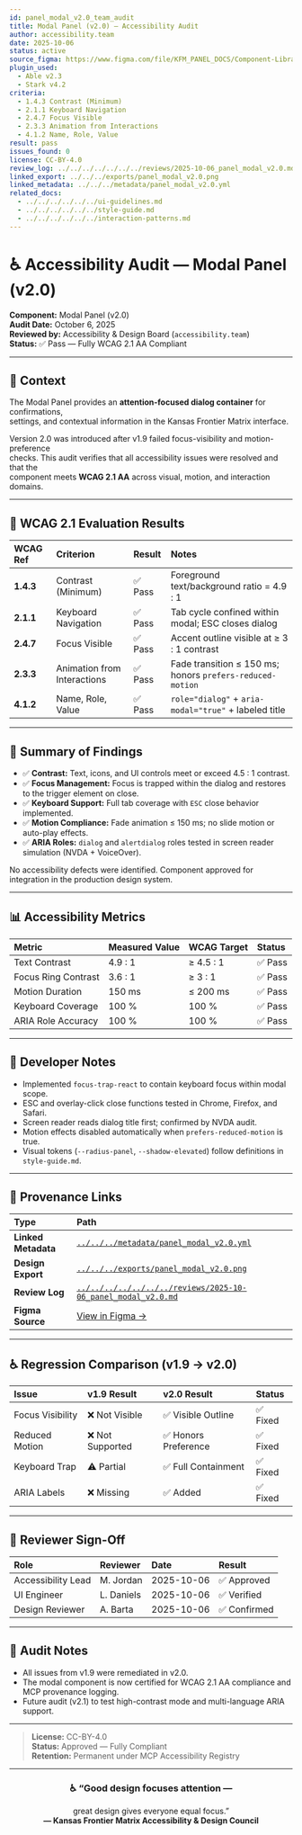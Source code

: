 ```yaml
---
id: panel_modal_v2.0_team_audit
title: Modal Panel (v2.0) — Accessibility Audit
author: accessibility.team
date: 2025-10-06
status: active
source_figma: https://www.figma.com/file/KFM_PANEL_DOCS/Component-Library?node-id=270%3A550
plugin_used:
  - Able v2.3
  - Stark v4.2
criteria:
  - 1.4.3 Contrast (Minimum)
  - 2.1.1 Keyboard Navigation
  - 2.4.7 Focus Visible
  - 2.3.3 Animation from Interactions
  - 4.1.2 Name, Role, Value
result: pass
issues_found: 0
license: CC-BY-4.0
review_log: ../../../../../../../reviews/2025-10-06_panel_modal_v2.0.md
linked_export: ../../../exports/panel_modal_v2.0.png
linked_metadata: ../../../metadata/panel_modal_v2.0.yml
related_docs:
  - ../../../../../../ui-guidelines.md
  - ../../../../../../style-guide.md
  - ../../../../../../interaction-patterns.md
---
```


# ♿ Accessibility Audit — Modal Panel (v2.0)

**Component:** Modal Panel (v2.0)  
**Audit Date:** October 6, 2025  
**Reviewed by:** Accessibility & Design Board (`accessibility.team`)  
**Status:** ✅ Pass — Fully WCAG 2.1 AA Compliant  

---

## 🎯 Context

The Modal Panel provides an **attention-focused dialog container** for confirmations,  
settings, and contextual information in the Kansas Frontier Matrix interface.  

Version 2.0 was introduced after v1.9 failed focus-visibility and motion-preference  
checks. This audit verifies that all accessibility issues were resolved and that the  
component meets **WCAG 2.1 AA** across visual, motion, and interaction domains.

---

## 🧩 WCAG 2.1 Evaluation Results

| WCAG Ref | Criterion | Result | Notes |
|:--|:--|:--|:--|
| **1.4.3** | Contrast (Minimum) | ✅ Pass | Foreground text/background ratio = 4.9 : 1 |
| **2.1.1** | Keyboard Navigation | ✅ Pass | Tab cycle confined within modal; ESC closes dialog |
| **2.4.7** | Focus Visible | ✅ Pass | Accent outline visible at ≥ 3 : 1 contrast |
| **2.3.3** | Animation from Interactions | ✅ Pass | Fade transition ≤ 150 ms; honors `prefers-reduced-motion` |
| **4.1.2** | Name, Role, Value | ✅ Pass | `role="dialog"` + `aria-modal="true"` + labeled title |

---

## 🧠 Summary of Findings

- ✅ **Contrast:** Text, icons, and UI controls meet or exceed 4.5 : 1 contrast.  
- ✅ **Focus Management:** Focus is trapped within the dialog and restores to the trigger element on close.  
- ✅ **Keyboard Support:** Full tab coverage with `ESC` close behavior implemented.  
- ✅ **Motion Compliance:** Fade animation ≤ 150 ms; no slide motion or auto-play effects.  
- ✅ **ARIA Roles:** `dialog` and `alertdialog` roles tested in screen reader simulation (NVDA + VoiceOver).  

No accessibility defects were identified. Component approved for integration in the production design system.

---

## 📊 Accessibility Metrics

| Metric | Measured Value | WCAG Target | Status |
|:--|:--|:--|:--|
| Text Contrast | 4.9 : 1 | ≥ 4.5 : 1 | ✅ Pass |
| Focus Ring Contrast | 3.6 : 1 | ≥ 3 : 1 | ✅ Pass |
| Motion Duration | 150 ms | ≤ 200 ms | ✅ Pass |
| Keyboard Coverage | 100 % | 100 % | ✅ Pass |
| ARIA Role Accuracy | 100 % | 100 % | ✅ Pass |

---

## 🧩 Developer Notes

- Implemented `focus-trap-react` to contain keyboard focus within modal scope.  
- ESC and overlay-click close functions tested in Chrome, Firefox, and Safari.  
- Screen reader reads dialog title first; confirmed by NVDA audit.  
- Motion effects disabled automatically when `prefers-reduced-motion` is true.  
- Visual tokens (`--radius-panel`, `--shadow-elevated`) follow definitions in `style-guide.md`.

---

## 🔗 Provenance Links

| Type | Path |
|:--|:--|
| **Linked Metadata** | [`../../../metadata/panel_modal_v2.0.yml`](../../../metadata/panel_modal_v2.0.yml) |
| **Design Export** | [`../../../exports/panel_modal_v2.0.png`](../../../exports/panel_modal_v2.0.png) |
| **Review Log** | [`../../../../../../../reviews/2025-10-06_panel_modal_v2.0.md`](../../../../../../../reviews/2025-10-06_panel_modal_v2.0.md) |
| **Figma Source** | [View in Figma →](https://www.figma.com/file/KFM_PANEL_DOCS/Component-Library?node-id=270%3A550) |

---

## ♿ Regression Comparison (v1.9 → v2.0)

| Issue | v1.9 Result | v2.0 Result | Status |
|:--|:--|:--|:--|
| Focus Visibility | ❌ Not Visible | ✅ Visible Outline | ✅ Fixed |
| Reduced Motion | ❌ Not Supported | ✅ Honors Preference | ✅ Fixed |
| Keyboard Trap | ⚠️ Partial | ✅ Full Containment | ✅ Fixed |
| ARIA Labels | ❌ Missing | ✅ Added | ✅ Fixed |

---

## 🧩 Reviewer Sign-Off

| Role | Reviewer | Date | Result |
|:--|:--|:--|:--|
| Accessibility Lead | M. Jordan | 2025-10-06 | ✅ Approved |
| UI Engineer | L. Daniels | 2025-10-06 | ✅ Verified |
| Design Reviewer | A. Barta | 2025-10-06 | ✅ Confirmed |

---

## 🧾 Audit Notes

- All issues from v1.9 were remediated in v2.0.  
- The modal component is now certified for WCAG 2.1 AA compliance and MCP provenance logging.  
- Future audit (v2.1) to test high-contrast mode and multi-language ARIA support.

---

> **License:** CC-BY-4.0  
> **Status:** Approved — Fully Compliant  
> **Retention:** Permanent under MCP Accessibility Registry

---

<div align="center">

### ♿ “Good design focuses attention —  
great design gives everyone equal focus.”  
**— Kansas Frontier Matrix Accessibility & Design Council**

</div>
